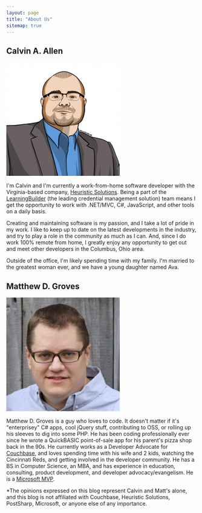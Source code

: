 ```yaml
---
layout: page
title: "About Us"
sitemap: true
---
```


## Calvin A. Allen
![Calvin A. Allen](/images/calvin.jpg)

I'm Calvin and I'm currently a work-from-home software developer with the Virginia-based company, [Heuristic Solutions](http://www.heuristics.net). Being a part of the [LearningBuilder](http://www.learningbuilder.com) (the leading credential management solution) team means I get the opportunity to work with .NET/MVC, C#, JavaScript, and other tools on a daily basis.

Creating and maintaining software is my passion, and I take a lot of pride in my work. I like to keep up to date on the latest developments in the industry, and try to play a role in the community as much as I can. And, since I do work 100% remote from home, I greatly enjoy any opportunity to get out and meet other developers in the Columbus, Ohio area.

Outside of the office, I'm likely spending time with my family. I'm married to the greatest woman ever, and we have a young daughter named Ava.


## Matthew D. Groves
![Matthew D. Groves](/images/matt.jpg)

Matthew D. Groves is a guy who loves to code. It doesn't matter if it's "enterprisey" C# apps, cool jQuery stuff, contributing to OSS, or rolling up his sleeves to dig into some PHP. He has been coding professionally ever since he wrote a QuickBASIC point-of-sale app for his parent's pizza shop back in the 90s. He currently works as a Developer Advocate for [Couchbase](https://www.couchbase.com), and loves spending time with his wife and 2 kids, watching the Cincinnati Reds, and getting involved in the developer community. He has a BS in Computer Science, an MBA, and has experience in education, consulting, product development, and developer advocacy/evangelism. He is a [Microsoft MVP](http://mvp.microsoft.com/en-us/mvp/Matthew%20D%20Groves-5000567).

*The opinions expressed on this blog represent Calvin and Matt's alone, and this blog is not affiliated with Couchbase, Heuristic Solutions, PostSharp, Microsoft, or anyone else of any importance.